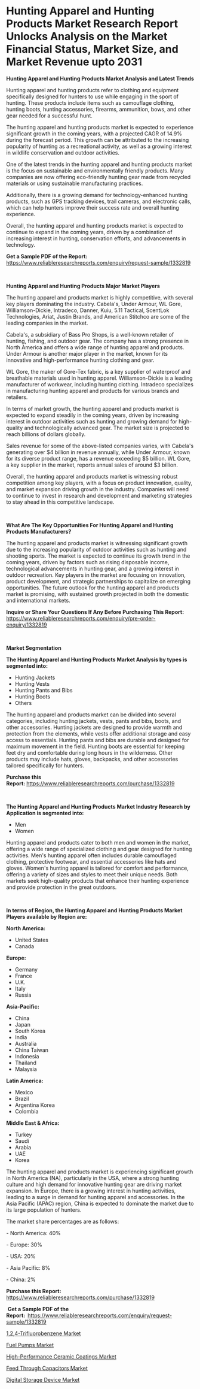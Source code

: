 <p><h1>Hunting Apparel and Hunting Products Market Research Report Unlocks Analysis on the Market Financial Status, Market Size, and Market Revenue upto 2031</h1></p><p><strong>Hunting Apparel and Hunting Products Market Analysis and Latest Trends</strong></p>
<p><p>Hunting apparel and hunting products refer to clothing and equipment specifically designed for hunters to use while engaging in the sport of hunting. These products include items such as camouflage clothing, hunting boots, hunting accessories, firearms, ammunition, bows, and other gear needed for a successful hunt.</p><p>The hunting apparel and hunting products market is expected to experience significant growth in the coming years, with a projected CAGR of 14.9% during the forecast period. This growth can be attributed to the increasing popularity of hunting as a recreational activity, as well as a growing interest in wildlife conservation and outdoor activities.</p><p>One of the latest trends in the hunting apparel and hunting products market is the focus on sustainable and environmentally friendly products. Many companies are now offering eco-friendly hunting gear made from recycled materials or using sustainable manufacturing practices.</p><p>Additionally, there is a growing demand for technology-enhanced hunting products, such as GPS tracking devices, trail cameras, and electronic calls, which can help hunters improve their success rate and overall hunting experience.</p><p>Overall, the hunting apparel and hunting products market is expected to continue to expand in the coming years, driven by a combination of increasing interest in hunting, conservation efforts, and advancements in technology.</p></p>
<p><strong>Get a Sample PDF of the Report:&nbsp;</strong> <a href="https://www.reliableresearchreports.com/enquiry/request-sample/1332819">https://www.reliableresearchreports.com/enquiry/request-sample/1332819</a></p>
<p>&nbsp;</p>
<p><strong>Hunting Apparel and Hunting Products Major Market Players</strong></p>
<p><p>The hunting apparel and products market is highly competitive, with several key players dominating the industry. Cabela's, Under Armour, WL Gore, Williamson-Dickie, Intradeco, Danner, Kuiu, 5.11 Tactical, ScentLok Technologies, Ariat, Justin Brands, and American Stitchco are some of the leading companies in the market.</p><p>Cabela's, a subsidiary of Bass Pro Shops, is a well-known retailer of hunting, fishing, and outdoor gear. The company has a strong presence in North America and offers a wide range of hunting apparel and products. Under Armour is another major player in the market, known for its innovative and high-performance hunting clothing and gear.</p><p>WL Gore, the maker of Gore-Tex fabric, is a key supplier of waterproof and breathable materials used in hunting apparel. Williamson-Dickie is a leading manufacturer of workwear, including hunting clothing. Intradeco specializes in manufacturing hunting apparel and products for various brands and retailers.</p><p>In terms of market growth, the hunting apparel and products market is expected to expand steadily in the coming years, driven by increasing interest in outdoor activities such as hunting and growing demand for high-quality and technologically advanced gear. The market size is projected to reach billions of dollars globally.</p><p>Sales revenue for some of the above-listed companies varies, with Cabela's generating over $4 billion in revenue annually, while Under Armour, known for its diverse product range, has a revenue exceeding $5 billion. WL Gore, a key supplier in the market, reports annual sales of around $3 billion.</p><p>Overall, the hunting apparel and products market is witnessing robust competition among key players, with a focus on product innovation, quality, and market expansion driving growth in the industry. Companies will need to continue to invest in research and development and marketing strategies to stay ahead in this competitive landscape.</p></p>
<p>&nbsp;</p>
<p><strong>What Are The Key Opportunities For Hunting Apparel and Hunting Products Manufacturers?</strong></p>
<p><p>The hunting apparel and products market is witnessing significant growth due to the increasing popularity of outdoor activities such as hunting and shooting sports. The market is expected to continue its growth trend in the coming years, driven by factors such as rising disposable income, technological advancements in hunting gear, and a growing interest in outdoor recreation. Key players in the market are focusing on innovation, product development, and strategic partnerships to capitalize on emerging opportunities. The future outlook for the hunting apparel and products market is promising, with sustained growth projected in both the domestic and international markets.</p></p>
<p><strong>Inquire or Share Your Questions If Any Before Purchasing This Report:</strong> <a href="https://www.reliableresearchreports.com/enquiry/pre-order-enquiry/1332819">https://www.reliableresearchreports.com/enquiry/pre-order-enquiry/1332819</a></p>
<p>&nbsp;</p>
<p><strong>Market Segmentation</strong></p>
<p><strong>The Hunting Apparel and Hunting Products Market Analysis by types is segmented into:</strong></p>
<p><ul><li>Hunting Jackets</li><li>Hunting Vests</li><li>Hunting Pants and Bibs</li><li>Hunting Boots</li><li>Others</li></ul></p>
<p><p>The hunting apparel and products market can be divided into several categories, including hunting jackets, vests, pants and bibs, boots, and other accessories. Hunting jackets are designed to provide warmth and protection from the elements, while vests offer additional storage and easy access to essentials. Hunting pants and bibs are durable and designed for maximum movement in the field. Hunting boots are essential for keeping feet dry and comfortable during long hours in the wilderness. Other products may include hats, gloves, backpacks, and other accessories tailored specifically for hunters.</p></p>
<p><strong>Purchase this Report:&nbsp;</strong><a href="https://www.reliableresearchreports.com/purchase/1332819">https://www.reliableresearchreports.com/purchase/1332819</a></p>
<p>&nbsp;</p>
<p><strong>The Hunting Apparel and Hunting Products Market Industry Research by Application is segmented into:</strong></p>
<p><ul><li>Men</li><li>Women</li></ul></p>
<p><p>Hunting apparel and products cater to both men and women in the market, offering a wide range of specialized clothing and gear designed for hunting activities. Men's hunting apparel often includes durable camouflaged clothing, protective footwear, and essential accessories like hats and gloves. Women's hunting apparel is tailored for comfort and performance, offering a variety of sizes and styles to meet their unique needs. Both markets seek high-quality products that enhance their hunting experience and provide protection in the great outdoors.</p></p>
<p>&nbsp;</p>
<p><strong>In terms of Region, the Hunting Apparel and Hunting Products Market Players available by Region are:</strong></p>
<p>
    <p> <strong> North America: </strong>
        <ul>
            <li>United States</li>
            <li>Canada</li>
        </ul>
        </p> 
    <p> <strong> Europe: </strong>
        <ul>
            <li>Germany</li>
            <li>France</li>
            <li>U.K.</li>
            <li>Italy</li>
            <li>Russia</li>
        </ul>
        </p> 
    <p> <strong> Asia-Pacific: </strong>
        <ul>
            <li>China</li>
            <li>Japan</li>
            <li>South Korea</li>
            <li>India</li>
            <li>Australia</li>
            <li>China Taiwan</li>
            <li>Indonesia</li>
            <li>Thailand</li>
            <li>Malaysia</li>
        </ul>
        </p> 
    <p> <strong> Latin America: </strong>
        <ul>
            <li>Mexico</li>
            <li>Brazil</li>
            <li>Argentina Korea</li>
            <li>Colombia</li>
        </ul>
        </p> 
    <p> <strong> Middle East & Africa: </strong>
        <ul>
            <li>Turkey</li>
            <li>Saudi</li>
            <li>Arabia</li>
            <li>UAE</li>
            <li>Korea</li>
        </ul>
    </p>
    </p>
<p><p>The hunting apparel and products market is experiencing significant growth in North America (NA), particularly in the USA, where a strong hunting culture and high demand for innovative hunting gear are driving market expansion. In Europe, there is a growing interest in hunting activities, leading to a surge in demand for hunting apparel and accessories. In the Asia Pacific (APAC) region, China is expected to dominate the market due to its large population of hunters.</p><p>The market share percentages are as follows:</p><p>- North America: 40%</p><p>- Europe: 30%</p><p>- USA: 20%</p><p>- Asia Pacific: 8%</p><p>- China: 2%</p></p>
<p><strong>Purchase this Report: </strong><a href="https://www.reliableresearchreports.com/purchase/1332819">https://www.reliableresearchreports.com/purchase/1332819</a></p>
<p>&nbsp;<strong>Get a Sample PDF of the Report:&nbsp;&nbsp;</strong><a href="https://www.reliableresearchreports.com/enquiry/request-sample/1332819">https://www.reliableresearchreports.com/enquiry/request-sample/1332819</a></p>
<p><strong></strong></p>
<p><p><a href="https://issuu.com/reportprime-2/docs/124-trifluorobenzene-market-size-2030.pptx">1,2,4-Trifluorobenzene Market</a></p><p><a href="https://medium.com/@chiragreportprime/fuel-pumps-market-insight-market-trends-growth-forecasted-from-2024-to-2031-4573b8bbc138">Fuel Pumps Market</a></p><p><a href="https://github.com/beatblasta/Market-Research-Report-List-2/blob/main/high-performance-ceramic-coatings-market.md">High-Performance Ceramic Coatings Market</a></p><p><a href="https://github.com/angelajermaine/Market-Research-Report-List-2/blob/main/feed-through-capacitors-market.md">Feed Through Capacitors Market</a></p><p><a href="https://medium.com/@chiragreportprime/digital-storage-device-market-size-reveals-the-best-marketing-channels-in-global-industry-c879c02c1b05">Digital Storage Device Market</a></p></p>